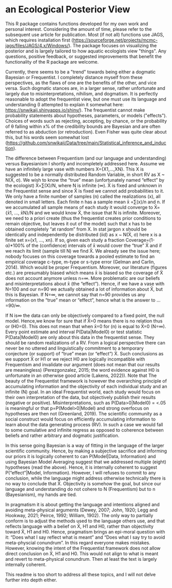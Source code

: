 # an Ecological Posterior View<br />
This R package contains functions developed for my own work and personal interest. Considering the amount of time, please refer to the subsequent use article for publication. Most (if not all) functions use JAGS, which requires installation first (https://sourceforge.net/projects/mcmc-jags/files/JAGS/4.x/Windows/). The package focuses on visualizing the posterior and is largely tailored to how aquatic ecologists view "things". Any questions, positive feedback, or suggested improvements that benefit the functionality of the R package are welcome.

Currently, there seems to be a "trend" towards being either a dogmatic Bayesian or Frequentist. I completely distance myself from these perspectives, as the flaws of one are the benefits of the other, and vice versa. Such dogmatic stances are, in a larger sense, rather unfortunate and largely due to misinterpretations, nihilism, and dogmatism. It is perfectly reasonable to adopt the frequentist view, but one must use its language and understanding (I attempted to explain it somewhat here: https://snwikaij.shinyapps.io/shiny/). The frequentist cannot make probability statements about hypotheses, parameters, or models ("effects"). Choices of words such as rejecting, accepting, by chance, or the probability of θ falling within x% of the credibility bounds are Bayesian and are often referred to as abduction (or retroduction). Even Fisher was quite clear about this, but his words seem somewhat lost (https://github.com/snwikaij/Data/tree/main/Statistical_inference_and_induction).

The difference between Frequentism (and our language and understanding) versus Bayesianism I shortly and incompletely addressed here. Assume we have an infinitely large vase with numbers X={X1,...,XN}. This X is suggested to be a normally distributed Random Variable, in short RV as X ~ N(X̄, σ). We wish to know the “true” mean (unfortunately named “effect” by the ecologist) X̄=∑(X)/N, where N is infinite (∞). X̄ is fixed and unknown in the Frequentist sense and since X̄ is fixed we cannot add probabilities to it. We only have a finite number of samples (n) called the realizations (x), all denoted in small letters. Each finite n has a sample mean x̄ =∑(x)/n and n. If we accumulated all sample means of each study it would converge to X̄={x̄1, …, x̄N}/N and we would know X̄, the issue that N is infinite. Moreover, we need to a priori create (thus the frequentist creates prior conditions to remain objective, but leaves it out of the model) such that x has to be obtained completely “at random” from X. In stat jargon x should be identically and independently be distributed (iid) as x ~ N(X̄, σ) here x is a finite set x={x1, …, xn}. If so, given each study a fraction Coverage=(1-α)*100% of the (confidence) intervals of x̄ would cover the “true” X̄ and if we reach its limit (sample till N) we find X̄. 
We already see the issue here; nobody focuses on this coverage towards a pooled estimate to find an empirical coverage c-type, m-type or s-type error (Gelman and Carlin, 2014).  Which would be proper Frequentism. Moreover, our literature (figures etc.) are presumably biased which means x̄ is biased so the coverage of X̄ does not account anymore unless n=∞. More problematic are our beliefs and misinterpretations about x̄ (the “effect”). Hence, if we have a vase with N=100 and our n=90 we actually obtained a lot of information about X̄, but this is Bayesian. If N=∞, we cannot say that n=90 provides us any information on the “true” mean or “effect”, hence what is the answer to …=90/∞. 

If N is∞ the data can only be objectively compared to a fixed point, the null model. Hence,we know for sure that if X̄=0 means there is no relation thus or (H0=0). This does not mean that  when x̄=0 for (n) is equal to X̄=0 (N=∞). Every point estimate and interval P(Data|Model0) or test statistic P(Data|Model0) are only about this data in the frequentist sense. They should be  random realizations of a RV. From a logical perspective there can never be no uttered and linguistically commitment  to a temporary conjecture (or support) of “true” mean (or “effect”) X̄. Such conclusions as we support X̄ or H1 or we reject H0 are logically incompatible with Frequentism and invalidate our argument (does not mean that our results are meaningless) (Perezgonzalez, 2015; the word evidence against H0 is unfortunate in an otherwise good article (Lakens, 2022)). Note that 
The beauty of the Frequentist framework is however the overarching principle of accumulating information and the objectivity of each individual study and an infinite (N) goal. In an ideal Frequentist world, each study would focus on their own interpretation of the data, but objectively publish their results (negative or positive). Misinterpretations, such as P(Data>0|Model0) = <.05 is meaningful or that p=P(Model>0|Model) and strong overfocus on hypotheses are then not  (Greenland, 2019). The scientific community as a social construct would focus on efficiently accumulating information to learn about the data generating process (RV). In such a case we would fall to some cumulative and infinite regress as opposed to coherence between beliefs and rather arbitrary and dogmatic justification. 

In this sense going Bayesian is a way of fitting in the language of the larger scientific community. Hence, by making a subjective sacrifice and informing our priors it is logically coherent to can P(Model|Data, Information) and using Bayesian Model Averaging suggest that we addressed multiple (eight) hypotheses (read the above). Hence, it is internally coherent to suggest P(“effect”|Model, Information). However, I will refuses to commit to any conclusion, while the language might address otherwise technically there is no way to  conclude that X̄. Objectivity is somehow the goal, but since our language and understanding do not cohere to N (Frequentism) but to n (Bayesianism), my hands are tied. 

In pragmatism it is about getting the language and intentions aligned and avoiding meta-physical arguments (Dewey, 2007; John, 1920; Legg and Hookway, 2021; Peirce, 1992; William, 1902). The only way to partially conform is to adjust the methods used to the language others use, and that reflects language with a belief on X̄, H1 and H0, rather than objectivity toward X̄, H1 and H0. Hence, pragmatism brings an epi-moral question with it: “Does what I say reflect what is meant” and “Does what I say try  to avoid meta-physcial conundrum”. In this regard everyone makes mistakes. However, knowing the intent of the Frequentist framework does not allow direct conclusion on X̄, H1 and H0. This would not align to what is meant and revert to meta-physical conundrum. Then at least the text is largely internally coherent.

This readme is too short to address all these topics, and I will not delve further into depth either.
